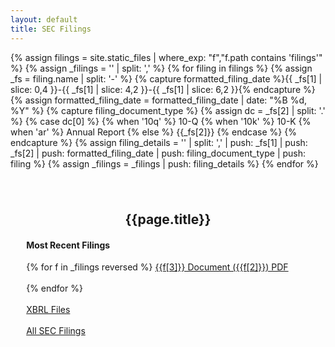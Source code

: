 ```yaml
---
layout: default
title: SEC Filings
---
```


{% assign filings = site.static_files | where_exp: "f","f.path contains 'filings'" %}
{% assign _filings = '' | split: ',' %}
{% for filing in filings %}
    {% assign _fs = filing.name | split: '-' %}
    {% capture formatted_filing_date %}{{ _fs[1] | slice: 0,4 }}-{{ _fs[1] | slice: 4,2 }}-{{ _fs[1] | slice: 6,2 }}{% endcapture %}
    {% assign formatted_filing_date = formatted_filing_date | date: "%B %d, %Y" %}
    {% capture filing_document_type %}
    {% assign dc = _fs[2] | split: '.' %}
    {% case dc[0] %}
        {% when '10q' %}
            10-Q
        {% when '10k' %}
            10-K
        {% when 'ar' %}
            Annual Report
        {% else %}
            {{_fs[2]}}
    {% endcase %}
    {% endcapture %}
    {% assign filing_details = '' | split: ',' | push: _fs[1] | push: _fs[2] | push: formatted_filing_date | push: filing_document_type | push: filing %}
    {% assign _filings = _filings | push: filing_details %}
{% endfor %}

<div style="padding:5% 5% 0 5%;">
    <h2 style="text-align: center;">{{page.title}}</h2>
    <h4>Most Recent Filings</h4>
    {% for f in _filings reversed %}
    <a href="{{ f[4].path }}">{{f[3]}} Document ({{f[2]}}) PDF</a><br /><br />
    {% endfor %}
    <br /><br />
    <a href="xbrl-files.html">XBRL Files</a><br /><br />
    <a href="https://www.sec.gov/cgi-bin/browse-edgar?action=getcompany&CIK=0001616741&owner=include&count=40">All SEC Filings</a>
</div>